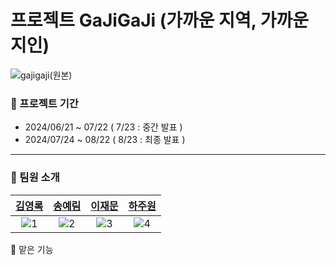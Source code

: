 # 프로젝트 GaJiGaJi (가까운 지역, 가까운 지인)
![gajigaji(원본)](https://github.com/user-attachments/assets/40dba062-7587-4a77-ab81-06a7351b4d3c)
### 📅 프로젝트 기간
- 2024/06/21 ~ 07/22 ( 7/23 : 중간 발표 )
- 2024/07/24 ~ 08/22 ( 8/23 : 최종 발표 )
---
### 🌿 팀원 소개
|[김영록](https://github.com/starnyar)|[송예림](https://github.com/hobbang7531)|[이재문](https://github.com/jaemoooooon)|[하주원](https://github.com/hajju0617)|
|:---:|:---:|:---:|:---:|
|![1](https://github.com/user-attachments/assets/e719871f-5b81-46e9-956a-aaa441adcdbb)|![2](https://github.com/user-attachments/assets/e719871f-5b81-46e9-956a-aaa441adcdbb)|![3](https://github.com/user-attachments/assets/e719871f-5b81-46e9-956a-aaa441adcdbb)|![4](https://github.com/user-attachments/assets/e719871f-5b81-46e9-956a-aaa441adcdbb)|


🌿 맡은 기능
